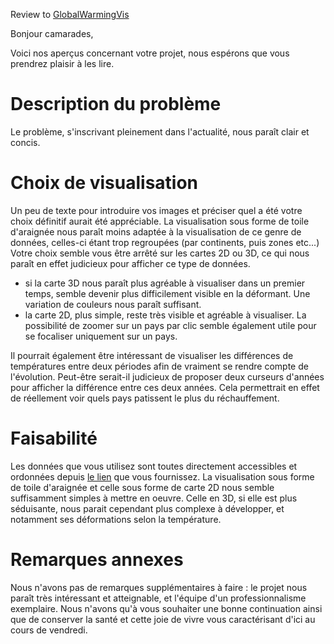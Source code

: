 ﻿Review to [GlobalWarmingVis](https://github.com/RemiFaure/GlobalWarmingVis)

Bonjour camarades,

Voici nos aperçus concernant votre projet, nous espérons que vous prendrez plaisir à les lire.

# Description du problème

Le problème, s'inscrivant pleinement dans l'actualité, nous paraît clair et concis.

# Choix de visualisation

Un peu de texte pour introduire vos images et préciser quel a été votre choix définitif aurait été appréciable.
La visualisation sous forme de toile d'araignée nous paraît moins adaptée à la visualisation de ce genre de données, celles-ci étant trop regroupées (par continents, puis zones etc...)
Votre choix semble vous être arrêté sur les cartes 2D ou 3D, ce qui nous paraît en effet judicieux pour afficher ce type de données.
- si la carte 3D nous paraît plus agréable à visualiser dans un premier temps, semble devenir plus difficilement visible en la déformant. Une variation de couleurs nous paraît suffisant.
- la carte 2D, plus simple, reste très visible et agréable à visualiser. La possibilité de zoomer sur un pays par clic semble également utile pour se focaliser uniquement sur un pays.

Il pourrait également être intéressant de visualiser les différences de températures entre deux périodes afin de vraiment se rendre compte de l'évolution. Peut-être serait-il judicieux de proposer deux curseurs d'années pour afficher la différence entre ces deux années. Cela permettrait en effet de réellement voir quels pays patissent le plus du réchauffement.

# Faisabilité

Les données que vous utilisez sont toutes directement accessibles et ordonnées depuis [le lien](https://www.kaggle.com/berkeleyearth/climate-change-earth-surface-temperature-data/data) que vous fournissez.
La visualisation sous forme de toile d'araignée et celle sous forme de carte 2D nous semble suffisamment simples à mettre en oeuvre.
Celle en 3D, si elle est plus séduisante, nous parait cependant plus complexe à développer, et notamment ses déformations selon la température. 

# Remarques annexes

Nous n'avons pas de remarques supplémentaires à faire : le projet nous paraît très intéressant et atteignable, et l'équipe d'un professionnalisme exemplaire. Nous n'avons qu'à vous souhaiter une bonne continuation ainsi que de conserver la santé et cette joie de vivre vous caractérisant d'ici au cours de vendredi.